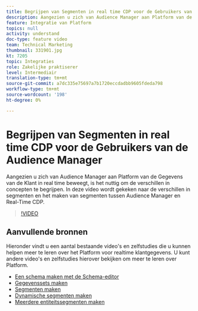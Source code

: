 ```yaml
---
title: Begrijpen van Segmenten in real time CDP voor de Gebruikers van de Audience Manager
description: Aangezien u zich van Audience Manager aan Platform van de Gegevens van de Klant in real time beweegt, is het nuttig om de verschillen in concepten te begrijpen. In deze video wordt gekeken naar de verschillen in segmenten en het maken van segmenten tussen Audience Manager en Real-Time CDP.
feature: Integratie van Platform
topics: null
activity: understand
doc-type: feature video
team: Technical Marketing
thumbnail: 331901.jpg
kt: 7205
topic: Integraties
role: Zakelijke praktiserer
level: Intermediair
translation-type: tm+mt
source-git-commit: a7dc335e75697a7b1720eccdadbb9605fdeda798
workflow-type: tm+mt
source-wordcount: '198'
ht-degree: 0%

---
```



# Begrijpen van Segmenten in real time CDP voor de Gebruikers van de Audience Manager

Aangezien u zich van Audience Manager aan Platform van de Gegevens van de Klant in real time beweegt, is het nuttig om de verschillen in concepten te begrijpen. In deze video wordt gekeken naar de verschillen in segmenten en het maken van segmenten tussen Audience Manager en Real-Time CDP.

>[!VIDEO](https://video.tv.adobe.com/v/331901/?quality=12&learn=on)

## Aanvullende bronnen

Hieronder vindt u een aantal bestaande video&#39;s en zelfstudies die u kunnen helpen meer te leren over het Platform voor realtime klantgegevens. U kunt andere video&#39;s en zelfstudies hierover bekijken om meer te leren over Platform.

* [Een schema maken met de Schema-editor](https://experienceleague.adobe.com/docs/experience-platform/xdm/tutorials/create-schema-ui.html?lang=en#getting-started)
* [Gegevenssets maken](https://experienceleague.adobe.com/docs/platform-learn/getting-started-for-data-architects-and-data-engineers/create-datasets.html?lang=en#permissions-required)
* [Segmenten maken](https://experienceleague.adobe.com/docs/platform-learn/tutorials/segments/create-segments.html?lang=en#segments)
* [Dynamische segmenten maken](https://experienceleague.adobe.com/docs/platform-learn/tutorials/segments/create-dynamic-segments.html?lang=en#segments)
* [Meerdere entiteitssegmenten maken](https://experienceleague.adobe.com/docs/platform-learn/tutorials/segments/create-multi-entity-segments.html?lang=en#segments)
